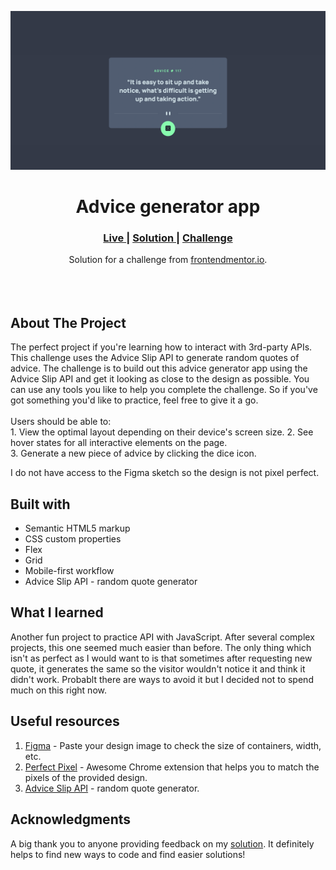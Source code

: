 <img src="https://github.com/catherineisonline/advice-generator-app-frontendmentor/blob/main/images/project-preview.png?raw=true"></img>


<h1 align="center">Advice generator app</h1>

<div align="center">
  <h3>
    <a href="https://catherineisonline.github.io/url-shortening-api-frontendmentor/" color="white">
      Live
    </a>
    <span> | </span>
    <a href="https://www.frontendmentor.io/solutions/advice-generator-app-wYjTeAeAf#comment-621bb509145c6a78f0999ec4">
      Solution
    </a>
   <span> | </span>
    <a href="https://www.frontendmentor.io/challenges/advice-generator-app-QdUG-13db">
      Challenge
    </a>
  </h3>
</div>
<div align="center">
   Solution for a challenge from  <a href="https://www.frontendmentor.io/" target="_blank">frontendmentor.io</a>.
</div>
<br>
<br>
<br>

## About The Project

<p>The perfect project if you're learning how to interact with 3rd-party APIs. This challenge uses the Advice Slip API to generate random quotes of advice.
The challenge is to build out this advice generator app using the Advice Slip API and get it looking as close to the design as possible.
You can use any tools you like to help you complete the challenge. So if you've got something you'd like to practice, feel free to give it a go.
<br><br>Users should be able to:
<br>1. View the optimal layout depending on their device's screen size.
2. See hover states for all interactive elements on the page.
<br>
3. Generate a new piece of advice by clicking the dice icon.
<br> <p>I do not have access to the Figma sketch so the design is not pixel perfect.</p>




## Built with 

- Semantic HTML5 markup
- CSS custom properties
- Flex
- Grid
- Mobile-first workflow
- Advice Slip API - random quote generator

## What I learned
Another fun project to practice API with JavaScript. After several complex projects, this one seemed much easier than before. The only thing which isn't as perfect as I would want to is that sometimes after requesting new quote, it generates the same so the visitor wouldn't notice it and think it didn't work. Probablt there are ways to avoid it but I decided not to spend much on this right now. 


## Useful resources

1. <a href="https://www.figma.com/">Figma</a> - Paste your design image to check the size of containers, width, etc.
2. <a href="https://chrome.google.com/webstore/detail/perfectpixel-by-welldonec/dkaagdgjmgdmbnecmcefdhjekcoceebi">Perfect Pixel</a> - Awesome Chrome extension that helps you to match the pixels of the provided design.
3. <a href="https://api.adviceslip.com">Advice Slip API</a> - random quote generator.



## Acknowledgments

A big thank you to anyone providing feedback on my <a href="https://www.frontendmentor.io/solutions/advice-generator-app-wYjTeAeAf#comment-621bb509145c6a78f0999ec4">solution</a>. It definitely helps to find new ways to code and find easier solutions! 

